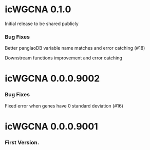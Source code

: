 # icWGCNA 0.1.0

Initial release to be shared publicly

### Bug Fixes

Better panglaoDB variable name matches and error catching (#18)

Downstream functions improvement and error catching

# icWGCNA 0.0.0.9002

### Bug Fixes

Fixed error when genes have 0 standard deviation (#16)


# icWGCNA 0.0.0.9001

### First Version.

